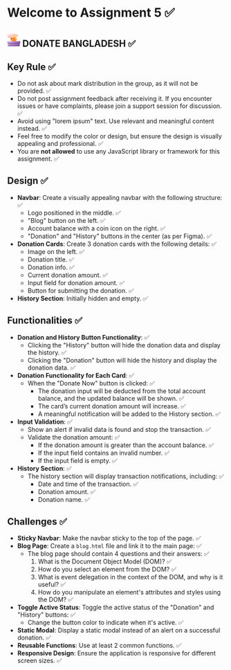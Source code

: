 # Welcome to Assignment 5  ✅

## <img width=30px src="assets/logo.png"/> DONATE BANGLADESH ✅

## Key Rule ✅

- Do not ask about mark distribution in the group, as it will not be provided. ✅
- Do not post assignment feedback after receiving it. If you encounter issues or have complaints, please join a support session for discussion. ✅
- Avoid using "lorem ipsum" text. Use relevant and meaningful content instead. ✅
- Feel free to modify the color or design, but ensure the design is visually appealing and professional. ✅
- You are **not allowed** to use any JavaScript library or framework for this assignment. ✅

## Design ✅

- **Navbar**: Create a visually appealing navbar with the following structure: ✅
  - Logo positioned in the middle. ✅
  - "Blog" button on the left. ✅
  - Account balance with a coin icon on the right. ✅
  - "Donation" and "History" buttons in the center (as per Figma). ✅
- **Donation Cards**: Create 3 donation cards with the following details: ✅
  - Image on the left. ✅
  - Donation title. ✅
  - Donation info. ✅
  - Current donation amount. ✅
  - Input field for donation amount. ✅
  - Button for submitting the donation. ✅
- **History Section**: Initially hidden and empty. ✅

## Functionalities ✅

- **Donation and History Button Functionality**: ✅
  - Clicking the "History" button will hide the donation data and display the history. ✅
  - Clicking the "Donation" button will hide the history and display the donation data. ✅
- **Donation Functionality for Each Card**: ✅
  - When the "Donate Now" button is clicked: ✅
    - The donation input will be deducted from the total account balance, and the updated balance will be shown. ✅
    - The card’s current donation amount will increase. ✅
    - A meaningful notification will be added to the History section. ✅
- **Input Validation**: ✅
  - Show an alert if invalid data is found and stop the transaction. ✅
  - Validate the donation amount: ✅
    - If the donation amount is greater than the account balance. ✅
    - If the input field contains an invalid number. ✅
    - If the input field is empty. ✅
- **History Section**: ✅
  - The history section will display transaction notifications, including: ✅
    - Date and time of the transaction. ✅
    - Donation amount. ✅
    - Donation name. ✅

## Challenges ✅

- **Sticky Navbar**: Make the navbar sticky to the top of the page. ✅
- **Blog Page**: Create a `blog.html` file and link it to the main page: ✅
  - The blog page should contain 4 questions and their answers: ✅
    1. What is the Document Object Model (DOM)? ✅
    2. How do you select an element from the DOM? ✅
    3. What is event delegation in the context of the DOM, and why is it useful? ✅
    4. How do you manipulate an element's attributes and styles using the DOM? ✅
- **Toggle Active Status**: Toggle the active status of the "Donation" and "History" buttons: ✅
  - Change the button color to indicate when it's active. ✅
- **Static Modal**: Display a static modal instead of an alert on a successful donation. ✅
- **Reusable Functions**: Use at least 2 common functions. ✅
- **Responsive Design**: Ensure the application is responsive for different screen sizes. ✅
